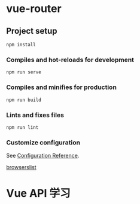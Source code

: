 <!--
 * @Author: TerryMin
 * @Date: 2021-12-11 15:17:26
 * @LastEditors: TerryMin
 * @LastEditTime: 2022-07-07 14:21:54
 * @Description: file not
-->
# vue-router

## Project setup
```
npm install
```

### Compiles and hot-reloads for development
```
npm run serve
```

### Compiles and minifies for production
```
npm run build
```

### Lints and fixes files
```
npm run lint
```

### Customize configuration
See [Configuration Reference](https://cli.vuejs.org/config/).

[browserslist](https://blog.csdn.net/ap1005233/article/details/101687008)

# Vue API 学习


